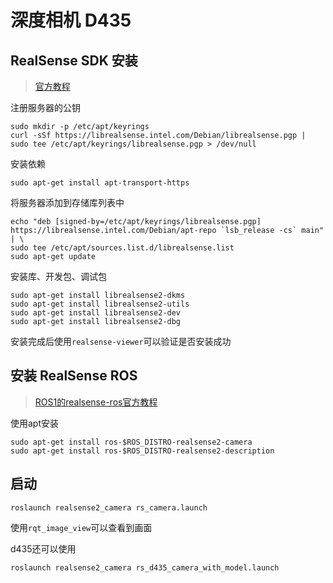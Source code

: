 # 深度相机 D435

## RealSense SDK 安装

> [官方教程](https://github.com/IntelRealSense/librealsense/blob/master/doc/distribution_linux.md)

注册服务器的公钥

```
sudo mkdir -p /etc/apt/keyrings
curl -sSf https://librealsense.intel.com/Debian/librealsense.pgp | sudo tee /etc/apt/keyrings/librealsense.pgp > /dev/null
```

安装依赖

```
sudo apt-get install apt-transport-https
```

将服务器添加到存储库列表中

```
echo "deb [signed-by=/etc/apt/keyrings/librealsense.pgp] https://librealsense.intel.com/Debian/apt-repo `lsb_release -cs` main" | \
sudo tee /etc/apt/sources.list.d/librealsense.list
sudo apt-get update
```

安装库、开发包、调试包

```
sudo apt-get install librealsense2-dkms
sudo apt-get install librealsense2-utils
sudo apt-get install librealsense2-dev
sudo apt-get install librealsense2-dbg
```

安装完成后使用`realsense-viewer`可以验证是否安装成功

## 安装 RealSense ROS

> [ROS1的realsense-ros官方教程](https://github.com/IntelRealSense/realsense-ros/tree/ros1-legacy)

使用apt安装

```
sudo apt-get install ros-$ROS_DISTRO-realsense2-camera
sudo apt-get install ros-$ROS_DISTRO-realsense2-description
```

## 启动

```
roslaunch realsense2_camera rs_camera.launch
```

使用`rqt_image_view`可以查看到画面

d435还可以使用

```
roslaunch realsense2_camera rs_d435_camera_with_model.launch
```
